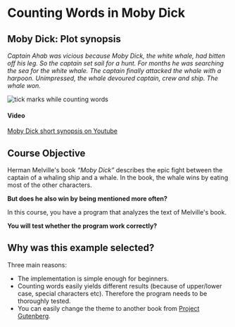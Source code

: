# Counting Words in Moby Dick

## Moby Dick: Plot synopsis
*Captain Ahab was vicious because Moby Dick, the white whale, had bitten off his leg. So the captain set sail for a hunt. For months he was searching the sea for the white whale. The captain finally attacked the whale with a harpoon. Unimpressed, the whale devoured captain, crew and ship. The whale won.*

![tick marks while counting words](counting470.png "Counting words")

#### Video
[Moby Dick short synopsis on Youtube](https://www.youtube.com/watch?v=EFPhnR5CZtc)

## Course Objective
Herman Melville's book *“Moby Dick”* describes the epic fight between the captain of a whaling ship and a whale. In the book, the whale wins by eating most of the other characters.

**But does he also win by being mentioned more often?**

In this course, you have a program that analyzes the text of Melville's book.

**You will test whether the program work correctly?**


## Why was this example selected?

Three main reasons:

* The implementation is simple enough for beginners.
* Counting words easily yields different results (because of upper/lower case, special characters etc). Therefore the program needs to be thoroughly tested.
* You can easily change the theme to another book from [Project Gutenberg](http://www.gutenberg.org/).
